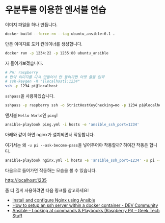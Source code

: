 # 우분투를 이용한 엔서블 연습

이미지 파일을 하나 만듭니다.

```bash
docker build --force-rm --tag ubuntu_ansible:0.1 .
```

만든 이미지로 도커 컨테이너를 생성합니다.

```bash
docker run -p 1234:22 -p 1235:80 ubuntu_ansible
```

자 들어가보겠습니다.

```bash
# PW: raspberry
# 만약 이미지를 다시 만들어서 안 들어가면 아랫 줄을 입력
# ssh-keygen -R "[localhost]:1234"
ssh -p 1234 pi@localhost
```

`sshpass`을 사용하겠습니다.

```bash
sshpass -p raspberry ssh -o StrictHostKeyChecking=no -p 1234 pi@localhost
```

앤서블 `Hello World`인 `ping`!

```bash
ansible-playbook ping.yml -i hosts -e 'ansible_ssh_port=1234'
```

아래와 같이 하면 nginx가 설치되면서 작동합니다.

여기서는 왜 `-u pi --ask-become-pass`을 넣어주어야 작동할까?
하여간 작동은 합니다.

```bash
ansible-playbook nginx.yml -i hosts -e 'ansible_ssh_port=1234' -u pi --ask-become-pass
```

다음으로 들어가면 작동하는 모습을 볼 수 있습니다.

[http://localhost:1235](http://localhost:1235)

좀 더 깊게 사용하려면 다음 링크를 참고하세요!

- [Install and configure Nginx using Ansible](https://code-maven.com/install-and-configure-nginx-using-ansible)
- [How to setup an ssh server within a docker container - DEV Community](https://dev.to/s1ntaxe770r/how-to-setup-ssh-within-a-docker-container-i5i)
- [Ansible – Looking at commands & Playbooks (Raspberry Pi) – Geek Tech Stuff](https://geektechstuff.com/2019/06/27/ansible-looking-at-commands-playbooks-raspberry-pi/)
